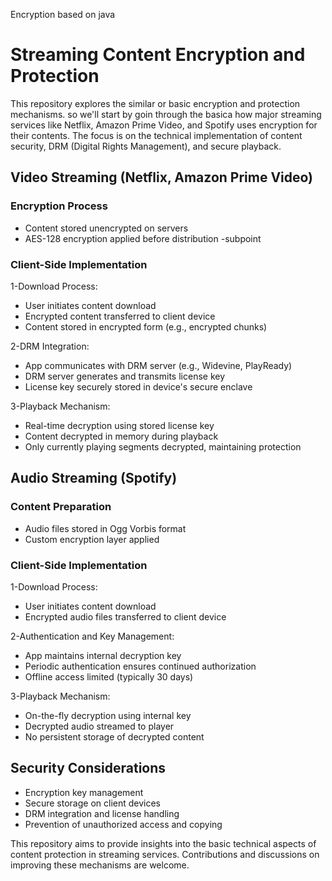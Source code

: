 Encryption based on java

# Streaming Content Encryption and Protection

This repository explores the similar or basic encryption and protection mechanisms.
so we'll start by goin through the basica how major streaming services like Netflix, Amazon Prime Video, and Spotify uses encryption for their contents. The focus is on the technical implementation of content security, DRM (Digital Rights Management), and secure playback.

## Video Streaming (Netflix, Amazon Prime Video)

### Encryption Process

- Content stored unencrypted on servers
- AES-128 encryption applied before distribution
   -subpoint

### Client-Side Implementation

1-Download Process:

- User initiates content download
- Encrypted content transferred to client device
- Content stored in encrypted form (e.g., encrypted chunks)


2-DRM Integration:

- App communicates with DRM server (e.g., Widevine, PlayReady)
- DRM server generates and transmits license key
- License key securely stored in device's secure enclave


3-Playback Mechanism:

- Real-time decryption using stored license key
- Content decrypted in memory during playback
- Only currently playing segments decrypted, maintaining protection


## Audio Streaming (Spotify)

### Content Preparation

- Audio files stored in Ogg Vorbis format
- Custom encryption layer applied

### Client-Side Implementation

1-Download Process:

- User initiates content download
- Encrypted audio files transferred to client device


2-Authentication and Key Management:

- App maintains internal decryption key
- Periodic authentication ensures continued authorization
- Offline access limited (typically 30 days)


3-Playback Mechanism:

- On-the-fly decryption using internal key
- Decrypted audio streamed to player
- No persistent storage of decrypted content



## Security Considerations

- Encryption key management
- Secure storage on client devices
- DRM integration and license handling
- Prevention of unauthorized access and copying

This repository aims to provide insights into the basic technical aspects of content protection in streaming services. Contributions and discussions on improving these mechanisms are welcome.
